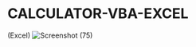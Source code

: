 # CALCULATOR-VBA-EXCEL
(Excel)
![Screenshot (75)](https://github.com/kartikeyeasingh/CALCULATOR-VBA-EXCEL/assets/109058853/8e3c1b9c-ee06-4cf4-ad46-2355bae5d980)

